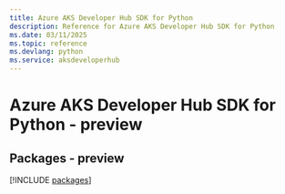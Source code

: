 ```yaml
---
title: Azure AKS Developer Hub SDK for Python
description: Reference for Azure AKS Developer Hub SDK for Python
ms.date: 03/11/2025
ms.topic: reference
ms.devlang: python
ms.service: aksdeveloperhub
---
```

# Azure AKS Developer Hub SDK for Python - preview
## Packages - preview
[!INCLUDE [packages](aks-developer-hub-index.md)]
